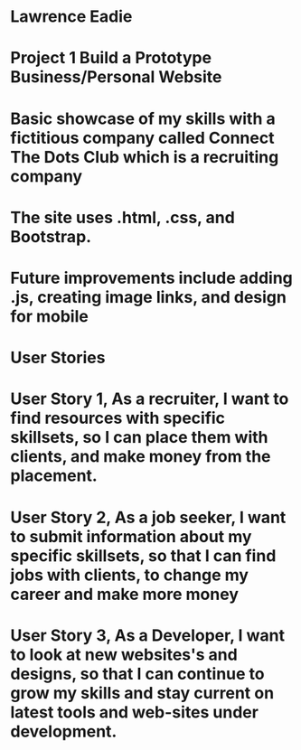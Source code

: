 # Lawrence Eadie

# Project 1 Build a Prototype Business/Personal Website

# Basic showcase of my skills with a fictitious company called Connect The Dots Club which is a recruiting company

# The site uses .html, .css, and Bootstrap.

# Future improvements include adding .js, creating image links, and design for mobile

# User Stories

# User Story 1, As a recruiter, I want to find resources with specific skillsets, so I can place them with clients, and make money from the placement.

# User Story 2, As a job seeker, I want to submit information about my specific skillsets, so that I can find jobs with clients, to change my career and make more money

# User Story 3, As a Developer, I want to look at new websites's and designs, so that I can continue to grow my skills and stay current on latest tools and web-sites under development.
